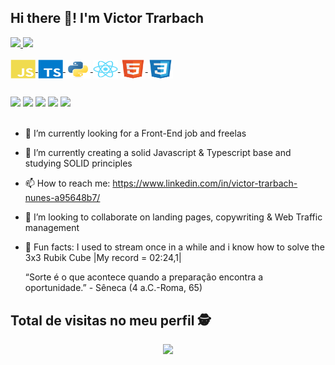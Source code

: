 ## Hi there 🤘! I'm Victor Trarbach

  <div>
    <a href="https://github.com/VTNSCC">
    <img height="180em" src="https://github-readme-stats.vercel.app/api?username=VTNSCC&show_icons=true&theme=radical&include_all_commits=true&count_private=true"/>
    <img height="180em" src="https://github-readme-stats.vercel.app/api/top-langs/?username=VTNSCC&layout=compact&langs_count=7&theme=radical"/>
  </div>
  <div style="display: inline_block"><br>
  <img align="center" alt="VTNS-Js" height="30" width="40" src="https://raw.githubusercontent.com/devicons/devicon/master/icons/javascript/javascript-plain.svg">
  <img align="center" alt="VTNS-Ts" height="30" width="40" src="https://raw.githubusercontent.com/devicons/devicon/master/icons/typescript/typescript-plain.svg">
  <img align="center" alt="VTNS-Js" height="30" width="40" src="https://raw.githubusercontent.com/devicons/devicon/master/icons/python/python-original.svg">
  <img align="center" alt="VTNS-React" height="30" width="40" src="https://raw.githubusercontent.com/devicons/devicon/master/icons/react/react-original.svg">
  <img align="center" alt="VTNS-HTML" height="30" width="40" src="https://raw.githubusercontent.com/devicons/devicon/master/icons/html5/html5-original.svg">
  <img align="center" alt="VTNS-CSS" height="30" width="40" src="https://raw.githubusercontent.com/devicons/devicon/master/icons/css3/css3-original.svg">
  <!--<img align="right" alt="VTNS-pic" height="150" style="border-radius:50px;" src="">-->
</div>

  ##
  
<div>
    <a href="https://www.instagram.com/ovictortrarbach/" target="_blank"><img src="https://img.shields.io/badge/-Instagram-%23E4405F?style=for-the-badge&logo=instagram&logoColor=white" target="_blank"></a>
    <a href="https://www.twitch.tv/bigtemon" target="_blank"><img src="https://img.shields.io/badge/Twitch-9146FF?style=for-the-badge&logo=twitch&logoColor=white" target="_blank"></a>
   <a href="https://discord.gg/Zvy8XWmM" target="_blank"><img src="https://img.shields.io/badge/Discord-7289DA?style=for-the-badge&logo=discord&logoColor=white" target="_blank"></a> 
    <a href = "mailto:vtnadev@gmail.com"><img src="https://img.shields.io/badge/-Gmail-%23333?style=for-the-badge&logo=gmail&logoColor=white" target="_blank"></a>
    <a href="https://www.linkedin.com/in/victor-trarbach-nunes-a95648b7/" target="_blank"><img src="https://img.shields.io/badge/-LinkedIn-%230077B5?style=for-the-badge&logo=linkedin&logoColor=white" target="_blank"></a> 
  </div>
  <br>
  
- 🔭 I’m currently looking for a Front-End job and freelas
  
- 🌱 I’m currently creating a solid Javascript & Typescript base and studying SOLID principles
  
- 📫 How to reach me: https://www.linkedin.com/in/victor-trarbach-nunes-a95648b7/
  
- 👯 I’m looking to collaborate on landing pages, copywriting & Web Traffic management
  
- 🎪 Fun facts: I used to stream once in a while and i know how to solve the 3x3 Rubik Cube |My record = 02:24,1|

  “Sorte é o que acontece quando a preparação encontra a oportunidade.” - Sêneca (4 a.C.-Roma, 65)
  
 <p align="center"> 

   ## <text align="center">Total de visitas no meu perfil :detective:</text> <br>
 <p align="center"> 
   <img alingn="center" src="https://profile-counter.glitch.me/VTNSCC/count.svg" />
 </p>

</p>
 
